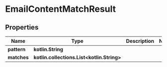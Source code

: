 
# EmailContentMatchResult

## Properties
Name | Type | Description | Notes
------------ | ------------- | ------------- | -------------
**pattern** | **kotlin.String** |  | 
**matches** | **kotlin.collections.List&lt;kotlin.String&gt;** |  | 



